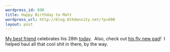 ```yaml
--- 
wordpress_id: 690
title: Happy Birthday to Matt
wordpress_url: http://blog.6thdensity.net/?p=690
layout: post
---
```

<a href="http://mattwalters.net">My best friend</a> celebrates his 28th <a href="http://mattwalters.net/2007/04/17/birthday/">today</a>.  Also, check out <a href="http://flickr.com/photos/mwalters/sets/72157600087267905/show/">his fly new pad</a>!  I helped haul all that cool shit in there, by the way.
